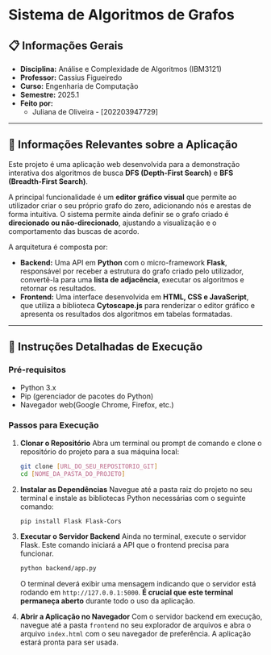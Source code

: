 # Sistema de Algoritmos de Grafos

## 📋 Informações Gerais

- **Disciplina:** Análise e Complexidade de Algoritmos (IBM3121)
- **Professor:** Cassius Figueiredo
- **Curso:** Engenharia de Computação
- **Semestre:** 2025.1
- **Feito por:**
  - Juliana de Oliveira - [202203947729]

---

## 📖 Informações Relevantes sobre a Aplicação

Este projeto é uma aplicação web desenvolvida para a demonstração interativa dos algoritmos de busca **DFS (Depth-First Search)** e **BFS (Breadth-First Search)**.

A principal funcionalidade é um **editor gráfico visual** que permite ao utilizador criar o seu próprio grafo do zero, adicionando nós e arestas de forma intuitiva. O sistema permite ainda definir se o grafo criado é **direcionado ou não-direcionado**, ajustando a visualização e o comportamento das buscas de acordo.

A arquitetura é composta por:

- **Backend:** Uma API em **Python** com o micro-framework **Flask**, responsável por receber a estrutura do grafo criado pelo utilizador, convertê-la para uma **lista de adjacência**, executar os algoritmos e retornar os resultados.
- **Frontend:** Uma interface desenvolvida em **HTML, CSS e JavaScript**, que utiliza a biblioteca **Cytoscape.js** para renderizar o editor gráfico e apresenta os resultados dos algoritmos em tabelas formatadas.

---

## 🚀 Instruções Detalhadas de Execução

### Pré-requisitos

- Python 3.x
- Pip (gerenciador de pacotes do Python)
- Navegador web(Google Chrome, Firefox, etc.)

### Passos para Execução

1.  **Clonar o Repositório**
    Abra um terminal ou prompt de comando e clone o repositório do projeto para a sua máquina local:

    ```bash
    git clone [URL_DO_SEU_REPOSITORIO_GIT]
    cd [NOME_DA_PASTA_DO_PROJETO]
    ```

2.  **Instalar as Dependências**
    Navegue até a pasta raiz do projeto no seu terminal e instale as bibliotecas Python necessárias com o seguinte comando:

    ```bash
    pip install Flask Flask-Cors
    ```

3.  **Executar o Servidor Backend**
    Ainda no terminal, execute o servidor Flask. Este comando iniciará a API que o frontend precisa para funcionar.

    ```bash
    python backend/app.py
    ```

    O terminal deverá exibir uma mensagem indicando que o servidor está rodando em `http://127.0.0.1:5000`. **É crucial que este terminal permaneça aberto** durante todo o uso da aplicação.

4.  **Abrir a Aplicação no Navegador**
    Com o servidor backend em execução, navegue até a pasta `frontend` no seu explorador de arquivos e abra o arquivo `index.html` com o seu navegador de preferência. A aplicação estará pronta para ser usada.
